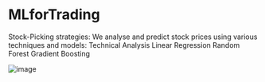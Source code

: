 # MLforTrading
Stock-Picking strategies:
We analyse and predict stock prices using various techniques and models:
  Technical Analysis
  Linear Regression
  Random Forest
  Gradient Boosting

![image](https://user-images.githubusercontent.com/37692936/56749767-47d01100-677a-11e9-9245-647863ad3394.png)
